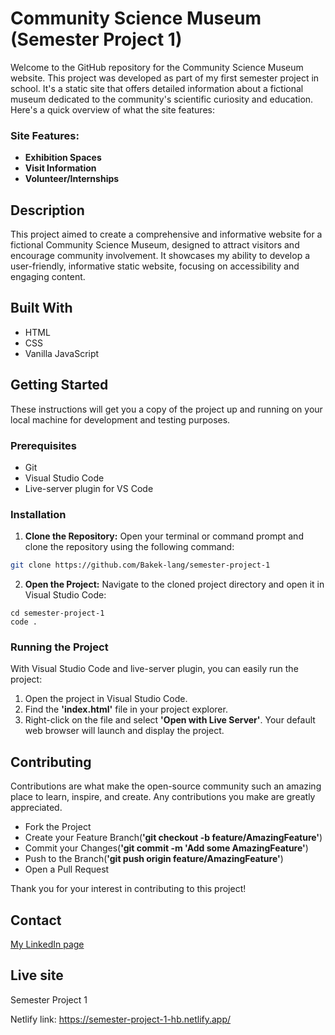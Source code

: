 # Community Science Museum (Semester Project 1)

Welcome to the GitHub repository for the Community Science Museum website. This project was developed as part of my first semester project in school. It's a static site that offers detailed information about a fictional museum dedicated to the community's scientific curiosity and education. Here's a quick overview of what the site features:

### Site Features:
- **Exhibition Spaces**
- **Visit Information**
- **Volunteer/Internships**

## Description

This project aimed to create a comprehensive and informative website for a fictional Community Science Museum, designed to attract visitors and encourage community involvement. It showcases my ability to develop a user-friendly, informative static website, focusing on accessibility and engaging content.



## Built With

- HTML
- CSS
- Vanilla JavaScript

## Getting Started

These instructions will get you a copy of the project up and running on your local machine for development and testing purposes.

### Prerequisites

- Git
- Visual Studio Code
- Live-server plugin for VS Code

### Installation


1. **Clone the Repository:** Open your terminal or command prompt and clone the repository using the following command:

```bash
git clone https://github.com/Bakek-lang/semester-project-1
```

2. **Open the Project:** Navigate to the cloned project directory and open it in Visual Studio Code:

```
cd semester-project-1
code .
```


### Running the Project

With Visual Studio Code and live-server plugin, you can easily run the project: 

1. Open the project in Visual Studio Code.
2. Find the **'index.html'** file in your project explorer.
3. Right-click on the file and select **'Open with Live Server'**. Your default web browser will launch and display the project.

## Contributing

Contributions are what make the open-source community such an amazing place to learn, inspire, and create. Any contributions you make are greatly appreciated.

- Fork the Project
- Create your Feature Branch(**'git checkout -b feature/AmazingFeature'**)
- Commit your Changes(**'git commit -m 'Add some AmazingFeature'**)
- Push to the Branch(**'git push origin feature/AmazingFeature'**)
- Open a Pull Request

Thank you for your interest in contributing to this project!

## Contact

[My LinkedIn page](https://www.linkedin.com/in/henrik-bakke-76b716294)


## Live site

Semester Project 1

Netlify link:
https://semester-project-1-hb.netlify.app/
